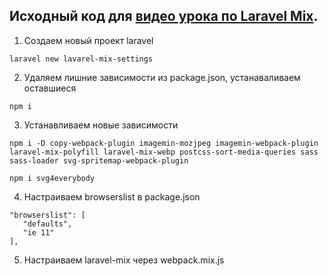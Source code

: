 ## Исходный код для [видео урока по Laravel Mix](https://youtu.be/zfn2p8yinc0).

1. Создаем новый проект laravel

```
laravel new lavarel-mix-settings
```


2. Удаляем лишние зависимости из package.json, устанаваливаем оставшиеся

```
npm i
```

3. Устанавливаем новые зависимости

```
npm i -D copy-webpack-plugin imagemin-mozjpeg imagemin-webpack-plugin laravel-mix-polyfill laravel-mix-webp postcss-sort-media-queries sass sass-loader svg-spritemap-webpack-plugin
```

```
npm i svg4everybody
```

4. Настраиваем browserslist в package.json

```
"browserslist": [
   "defaults",
   "ie 11"
],
```

5. Настраиваем laravel-mix через webpack.mix.js
